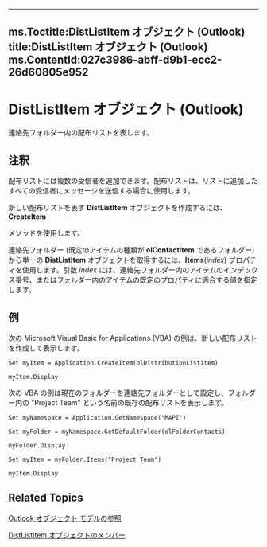 

---
ms.Toctitle:DistListItem オブジェクト (Outlook)
title:DistListItem オブジェクト (Outlook)
ms.ContentId:027c3986-abff-d9b1-ecc2-26d60805e952
---
# DistListItem オブジェクト (Outlook)




連絡先フォルダー内の配布リストを表します。

## 注釈
配布リストには複数の受信者を追加できます。配布リストは、リストに追加したすべての受信者にメッセージを送信する場合に使用します。



新しい配布リストを表す **DistListItem** オブジェクトを作成するには、**CreateItem**



 メソッドを使用します。



連絡先フォルダー (既定のアイテムの種類が **olContactItem** であるフォルダー) から単一の **DistListItem** オブジェクトを取得するには、**Items**(*index*) プロパティを使用します。引数 *index* には、連絡先フォルダー内のアイテムのインデックス番号、またはフォルダー内のアイテムの既定のプロパティに適合する値を指定します。



## 例
次の Microsoft Visual Basic for Applications (VBA) の例は、新しい配布リストを作成して表示します。

```vba
Set myItem = Application.CreateItem(olDistributionListItem) 
 
myItem.Display
```




次の VBA の例は現在のフォルダーを連絡先フォルダーとして設定し、フォルダー内の "Project Team" という名前の既存の配布リストを表示します。

```vba
Set myNamespace = Application.GetNamespace("MAPI") 
 
Set myFolder = myNamespace.GetDefaultFolder(olFolderContacts) 
 
myFolder.Display 
 
Set myItem = myFolder.Items("Project Team") 
 
myItem.Display
```




## Related Topics

[Outlook オブジェクト モデルの参照](73221b13-d8d8-99b8-3394-b95dbbfd5ddc.md)

[DistListItem オブジェクトのメンバー](3ba4af84-ce84-61d9-1bc9-fab41bf6f125.md)




